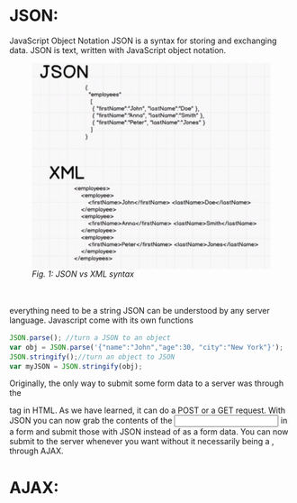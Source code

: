 # JSON:
JavaScript Object Notation
JSON is a syntax for storing and exchanging data.
JSON is text, written with JavaScript object notation.
<figure>
    <img src="../../img/JSON.png" width="650" alt="JSON vs XML" align="center">
    <figcaption><em>Fig. 1: JSON vs XML syntax </em></figcaption>
    <br><br>
</figure>
everything need to be a string
JSON can be understood by any server language.
Javascript come with its own functions

```js
JSON.parse(); //turn a JSON to an object
var obj = JSON.parse('{"name":"John","age":30, "city":"New York"}');
JSON.stringify();//turn an object to JSON
var myJSON = JSON.stringify(obj);
```
Originally, the only way to submit some form data to a server was through the <form> tag in HTML. As we have learned, it can do a POST or a GET request. With JSON you can now grab the contents of the <input> in a form and submit those with JSON instead of as a form data. You can now submit to the server whenever you want without it necessarily being a <form>, through AJAX.
 # AJAX:
 